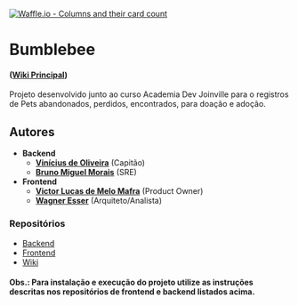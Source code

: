 [![Waffle.io - Columns and their card count](https://badge.waffle.io/academiadev-joinville/projeto-backend-bumblebee.svg?columns=all)](https://waffle.io/academiadev-joinville/projeto-backend-bumblebee) 

# Bumblebee

#### ([Wiki Principal](https://github.com/academiadev-joinville/projeto-wiki-bumblebee/wiki))

Projeto desenvolvido junto ao curso Academia Dev Joinville para o registros de Pets abandonados, perdidos, encontrados, para doação e adoção.

## Autores

* **Backend**
  * **[Vinícius de Oliveira](https://github.com/PurpleBooth)** (Capitão)
  * **[Bruno Miguel Morais](https://github.com/PurpleBooth)** (SRE)
* **Frontend**
  * **[Victor Lucas de Melo Mafra](https://github.com/PurpleBooth)** (Product Owner)
  * **[Wagner Esser](https://github.com/WagnerEsser)** (Arquiteto/Analista)

### Repositórios
- [Backend](https://github.com/academiadev-joinville/projeto-backend-bumblebee)
- [Frontend](https://github.com/academiadev-joinville/projeto-frontend-bumblebee)
- [Wiki](https://github.com/academiadev-joinville/projeto-wiki-bumblebee)

#### Obs.: Para instalação e execução do projeto utilize as instruções descritas nos repositórios de frontend e backend listados acima.
